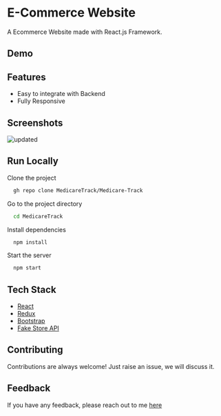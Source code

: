 # E-Commerce Website

A Ecommerce Website made with React.js Framework.


## Demo



## Features

- Easy to integrate with Backend
- Fully Responsive


## Screenshots
![updated](https://github.com/MedicareTrack/Medicare-Track/assets/94705687/a67a18ad-9a6f-4386-b001-eb429f61d553)





## Run Locally

Clone the project

```bash
  gh repo clone MedicareTrack/Medicare-Track
```


Go to the project directory

```bash
  cd MedicareTrack
```

Install dependencies

```bash
  npm install
```

Start the server

```bash
  npm start
```



## Tech Stack

* [React](https://reactjs.org/)
* [Redux](https://redux.js.org/)
* [Bootstrap](https://getbootstrap.com/)
* [Fake Store API](https://fakestoreapi.com/)

## Contributing

Contributions are always welcome!
Just raise an issue, we will discuss it.


## Feedback

If you have any feedback, please reach out to me [here]()


